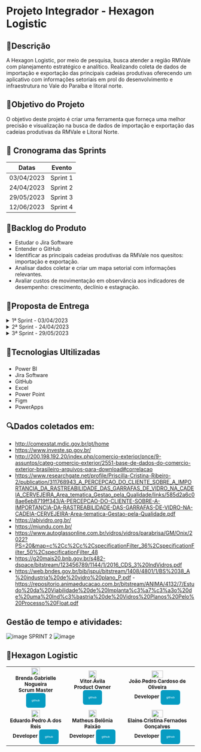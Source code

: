 
# <p align="justified">Projeto Integrador - Hexagon Logistic

 <h2>📰Descrição</h2>
A Hexagon Logistic, por meio de pesquisa, busca atender a região RMVale com planejamento estratégico e analítico. Realizando coleta de dados de importação e exportação das principais cadeias produtivas oferecendo um aplicativo com informações setoriais em prol do desenvolvimento e infraestrutura no Vale do Paraíba e litoral norte.

## 📌Objetivo do Projeto
O objetivo deste projeto é criar uma ferramenta que forneça uma melhor precisão e visualização na busca de dados de importação e exportação das cadeias produtivas da RMVale e Litoral Norte.

## 📅 Cronograma das Sprints
|Datas | Evento
|------|--------
|03/04/2023 |Sprint 1
|24/04/2023 |Sprint 2
|29/05/2023 |Sprint 3
|12/06/2023 |Sprint 4

## 📄Backlog do Produto 
- Estudar o Jira Software
- Entender o GitHub
- Identificar as principais cadeias produtivas da RMVale nos quesitos: importação e exportação.
- Analisar dados coletar e criar um mapa setorial com informações relevantes.
- Avaliar custos de movimentação em observância aos indicadores de desempenho: crescimento, declínio e estagnação. 

## 📄Proposta de Entrega
  
  <details>
<summary>1ª Sprint - 03/04/2023</summary>
    
<p>• Planeja-se coletar dados das 7 principais cidades da RMVale/Litoral Norte, sendo elas: São José dos Campos, Taubaté, Caçapava, São Sebastião, Ilhabela, Jacareí e Guaratinguetá. Com os dados já coletados iremos sintetizar e apresentar os 5 principais itens e suas cadeias produtivas.
  
  </details>
  
  <details>
<summary>2ª Sprint - 24/04/2023</summary>
    
<p>• Planeja-se fazer uma estrutura de dados  e um aplicaivo desenvolvido no PowerApps.
  
  </details>
  
  <details>
    <summary>3ª Sprint - 29/05/2023</summary>
 
 <p>• Planeja-se entregar dashboard com cadeia produtiva do vidro.  
  
  </details>
  
  
## 🧰Tecnologias Ultilizadas
###
- Power BI
- Jira Software
- GitHub
- Excel
- Power Point
- Figm
- PowerApps
## 🔍Dados coletados em:
- http://comexstat.mdic.gov.br/pt/home
- https://www.investe.sp.gov.br/
- http://200.198.192.20/index.php/comercio-exterior/pnce/9-assuntos/categ-comercio-exterior/2551-base-de-dados-do-comercio-exterior-brasileiro-arquivos-para-download#correlacao
- https://www.researchgate.net/profile/Priscilla-Cristina-Ribeiro-2/publication/311768943_A_PERCEPCAO_DO_CLIENTE_SOBRE_A_IMPORTANCIA_DA_RASTREABILIDADE_DAS_GARRAFAS_DE_VIDRO_NA_CADEIA_CERVEJEIRA_Area_tematica_Gestao_pela_Qualidade/links/585d2a6c08ae6eb8719ff343/A-PERCEPCAO-DO-CLIENTE-SOBRE-A-IMPORTANCIA-DA-RASTREABILIDADE-DAS-GARRAFAS-DE-VIDRO-NA-CADEIA-CERVEJEIRA-Area-tematica-Gestao-pela-Qualidade.pdf   
- https://abividro.org.br/
- https://mjundu.com.br/   
- https://www.autoglassonline.com.br/vidros/vidros/parabrisa/GM/Onix/2022?PS=20&map=c%2Cc%2Cc%2CspecificationFilter_36%2CspecificationFilter_50%2CspecificationFilter_48
- https://g20mais20.bnb.gov.br/s482-dspace/bitstream/123456789/1144/1/2016_CDS_3%20IndVidros.pdf
- https://web.bndes.gov.br/bib/jspui/bitstream/1408/4801/1/BS%2038_A%20industria%20de%20vidro%20plano_P.pdf
-https://repositorio.animaeducacao.com.br/bitstream/ANIMA/4132/7/Estudo%20da%20Viabilidade%20de%20Implanta%c3%a7%c3%a3o%20de%20uma%20Ind%c3%bastria%20de%20Vidros%20Planos%20Pelo%20Processo%20Float.pdf  

## Gestão de tempo e atividades:
![image](https://user-images.githubusercontent.com/127887524/229637785-d4c1dedd-06e8-49c3-906e-bb4e258e9a8a.png)
SPRINT 2
  ![image](https://user-images.githubusercontent.com/127887524/233877210-583a1f42-c4e7-4b12-9aa2-995754be4dc1.png)


<h2>🎲Hexagon Logistic</h2>
<table>
<tr>
<td align="center">
<a href="https://github.com/alluka04">
<img src="https://avatars.githubusercontent.com/u/68301851?v=4" width = "40%">            
<br />
<sub><b>Brenda Gabrielle Nogueira</b></sub>
<br />
</a>
<sub><b>Scrum Master</b></sub>
<sub><b><a href="https://github.com/alluka04"><button style="background: #069cc2; border-radius: 6px; padding: 15px; cursor: pointer; color: #fff; border: none; font-size: 8px;">github</button></a></b></sub> 
<td align="center">
    
<a href="https://github.com/vitor-avila-github">
<img src="https://avatars.githubusercontent.com/u/127887524?v=4" width = "40%"> 
<br />
<sub><b>Vitor Ávila</b></sub>
<br />
</a>
<sub><b>Product Owner</b></sub>
<sub><b><a href="https://github.com/vitor-avila-github"><button style="background: #069cc2; border-radius: 6px; padding: 15px; cursor: pointer; color: #fff; border: none; font-size: 8px;">github</button></a></b></sub> 
<br />
</td>
<td align="center">
    
<a href="https://github.com/JoaoCardoli">
 <img src="https://avatars.githubusercontent.com/u/128002727?v=4" width = "40%"> 
<br />
<sub><b>João Pedro Cardoso de Oliveira</b></sub>
<br />
</a>
<sub><b>Developer</b></sub>
<sub><b><a href="https://github.com/JoaoCardoli"><button style="background: #069cc2; border-radius: 6px; padding: 15px; cursor: pointer; color: #fff; border: none; font-size: 8px;">github</button></a></b></sub> 
<br />
</td>
</tr>
<tr>
<td align="center">
    
<a href="https://github.com/EduardoPADR">
<img src="https://avatars.githubusercontent.com/u/128002976?v=4" width = "40%"> 
<br />
<sub><b>Eduardo Pedro A dos Reis</b></sub>
<br />
</a>
<sub><b>Developer</b></sub>
<sub><b><a href="https://github.com/EduardoPADR"><button style="background: #069cc2; border-radius: 6px; padding: 15px; cursor: pointer; color: #fff; border: none; font-size: 8px;">github</button></a></b></sub>
<br />
</td>
<td align="center">
    
<a href="https://github.com/Matheus-Belonia">
<img src="https://avatars.githubusercontent.com/u/128844708?v=4" width = "40%"> 
<br />
<sub><b>Matheus Belõnia Paixão</b></sub>
<br />
</a>
<sub><b>Developer</b></sub>
<sub><b><a href="https://github.com/Matheus-Belonia"><button style="background: #069cc2; border-radius: 6px; padding: 15px; cursor: pointer; color: #fff; border: none; font-size: 8px;">github</button></a></b></sub>
<br />
</td>
<td align="center">
    
<a href="https://github.com/ElaineGoncalves1">   
<img src="https://avatars.githubusercontent.com/u/128839459?v=4" width = "40%"> 
<br />
<sub><b>Elaine Cristina Fernades Gonçalves</b></sub>
<br />
</a>
<sub><b>Developer</b></sub>
<sub><b><a href="https://github.com/ElaineGoncalves1"><button style="background: #069cc2; border-radius: 6px; padding: 15px; cursor: pointer; color: #fff; border: none; font-size: 8px;">github</button></a></b></sub>
<br />
</td>
</tr>

</table>                                                                              

                                                                                                              
